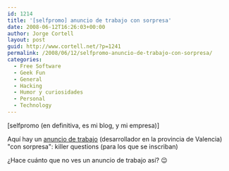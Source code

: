 ```yaml
---
id: 1214
title: '[selfpromo] anuncio de trabajo con sorpresa'
date: 2008-06-12T16:26:03+00:00
author: Jorge Cortell
layout: post
guid: http://www.cortell.net/?p=1241
permalink: /2008/06/12/selfpromo-anuncio-de-trabajo-con-sorpresa/
categories:
  - Free Software
  - Geek Fun
  - General
  - Hacking
  - Humor y curiosidades
  - Personal
  - Technology
---
```

[selfpromo (en definitiva, es mi blog, y mi empresa)]

Aquí hay un <a title="Anuncio" href="http://www.laboris.net/trabajo-ofertas-empleo-desarrollador-multidisciplinar__BF7B351679E54EF5.aspx" target="_blank">anuncio de trabajo</a> (desarrollador en la provincia de Valencia) "con sorpresa": killer questions (para los que se inscriban)

¿Hace cuánto que no ves un anuncio de trabajo así? 😉